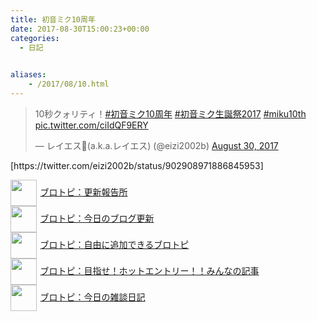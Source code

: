 ```yaml
---
title: 初音ミク10周年
date: 2017-08-30T15:00:23+00:00
categories:
  - 日記

  
aliases:
    - /2017/08/10.html
---
```

<blockquote class="twitter-tweet" data-lang="en"><p lang="ja" dir="ltr">10秒クォリティ！<a href="https://twitter.com/hashtag/%E5%88%9D%E9%9F%B3%E3%83%9F%E3%82%AF10%E5%91%A8%E5%B9%B4?src=hash&amp;ref_src=twsrc%5Etfw">#初音ミク10周年</a> <a href="https://twitter.com/hashtag/%E5%88%9D%E9%9F%B3%E3%83%9F%E3%82%AF%E7%94%9F%E8%AA%95%E7%A5%AD2017?src=hash&amp;ref_src=twsrc%5Etfw">#初音ミク生誕祭2017</a> <a href="https://twitter.com/hashtag/miku10th?src=hash&amp;ref_src=twsrc%5Etfw">#miku10th</a> <a href="https://t.co/ciIdQF9ERY">pic.twitter.com/ciIdQF9ERY</a></p>&mdash; レイエス🎺(a.k.a.レイエス) (@eizi2002b) <a href="https://twitter.com/eizi2002b/status/902908971886845953?ref_src=twsrc%5Etfw">August 30, 2017</a></blockquote>
<script async src="https://platform.twitter.com/widgets.js" charset="utf-8"></script>
[https://twitter.com/eizi2002b/status/902908971886845953]

<p style="text-align: left;">
  <a href="https://blogcircle.jp/commu/1911/topic/1"><img src="https://blogcircle.jp/thumb/commu/1911/1" style="width: 3em !important; height: 3em !important; vertical-align: middle; margin-right: .4em;" />ブロトピ：更新報告所</a><br /> <a href="https://blogcircle.jp/commu/414/topic/3"><img src="https://blogcircle.jp/thumb/commu/414/2" style="width: 3em !important; height: 3em !important; vertical-align: middle; margin-right: .4em;" />ブロトピ：今日のブログ更新</a> <br /> <a href="https://blogcircle.jp/commu/583/topic/6"><img src="https://blogcircle.jp/thumb/commu/583/3" style="width: 3em !important; height: 3em !important; vertical-align: middle; margin-right: .4em;" />ブロトピ：自由に追加できるブロトピ</a> <br /> <a href="https://blogcircle.jp/commu/1097/topic/1"><img src="https://blogcircle.jp/thumb/commu/1097/6" style="width: 3em !important; height: 3em !important; vertical-align: middle; margin-right: .4em;" />ブロトピ：目指せ！ホットエントリー！！みんなの記事</a> <br /> <a href="https://blogcircle.jp/commu/29/topic/1"><img src="https://blogcircle.jp/thumb/commu/29/2" style="width: 3em !important; height: 3em !important; vertical-align: middle; margin-right: .4em;" />ブロトピ：今日の雑談日記</a>
</p>